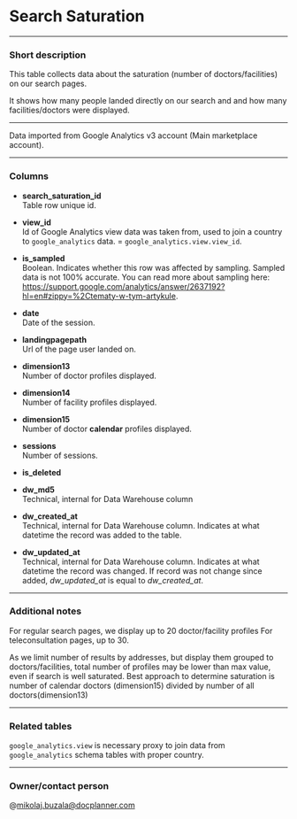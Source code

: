 # Search Saturation

---
### Short description

This table collects data about the saturation (number of doctors/facilities) on our search pages.

It shows how many people landed directly on our search and and how many facilities/doctors were displayed.

---
Data imported from Google Analytics v3 account (Main marketplace account).

---
### Columns

* **search_saturation_id**<br>
Table row unique id.


* **view_id**<br>
Id of Google Analytics view data was taken from, used to join a country to `google_analytics` data. = `google_analytics.view.view_id`.


* **is_sampled**<br>
Boolean. Indicates whether this row was affected by sampling. Sampled data is not 100% accurate. You can read more about sampling here: https://support.google.com/analytics/answer/2637192?hl=en#zippy=%2Ctematy-w-tym-artykule.


* **date**<br>
Date of the session.

* **landingpagepath**<br>
Url of the page user landed on.

* **dimension13**<br>
Number of doctor profiles displayed.

* **dimension14**<br>
Number of facility profiles displayed.

* **dimension15**<br>
Number of doctor **calendar** profiles displayed.

* **sessions**<br>
Number of sessions.

* **is_deleted**<br>


* **dw_md5**<br>
Technical, internal for Data Warehouse column


* **dw_created_at**<br>
Technical, internal for Data Warehouse column.
Indicates at what datetime the record was added to the table.


* **dw_updated_at**<br>
Technical, internal for Data Warehouse column.
Indicates at what datetime the record was changed.
If record was not change since added, *dw_updated_at* is equal to *dw_created_at*.

---
### Additional notes

For regular search pages, we display up to 20 doctor/facility profiles
For teleconsultation pages, up to 30.

As we limit number of results by addresses, but display them grouped to doctors/facilities, total number of profiles may be lower than max value, even if search is well saturated.
Best approach to determine saturation is number of calendar doctors (dimension15) divided by number of all doctors(dimension13)

---
### Related tables

`google_analytics.view` is necessary proxy to join data from `google_analytics` schema tables with proper country.

---
### Owner/contact person
@mikolaj.buzala@docplanner.com

